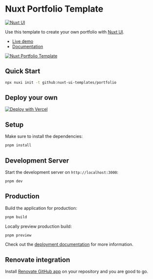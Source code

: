 # Nuxt Portfolio Template

[![Nuxt UI](https://img.shields.io/badge/Made%20with-Nuxt%20UI-00DC82?logo=nuxt&labelColor=020420)](https://ui.nuxt.com)

Use this template to create your own portfolio with [Nuxt UI](https://ui.nuxt.com).

- [Live demo](https://portfolio-template.nuxt.dev/)
- [Documentation](https://ui.nuxt.com/getting-started/installation)

<a href="https://portfolio-template.nuxt.dev/" target="_blank">
  <picture>
    <source media="(prefers-color-scheme: dark)" srcset="https://ui4.nuxt.com/assets/templates/nuxt/portfolio-dark.png">
    <source media="(prefers-color-scheme: light)" srcset="https://ui4.nuxt.com/assets/templates/nuxt/portfolio-light.png">
    <img alt="Nuxt Portfolio Template" src="https://ui4.nuxt.com/assets/templates/nuxt/portfolio-dark.png">
  </picture>
</a>

## Quick Start

```bash [Terminal]
npx nuxi init -t github:nuxt-ui-templates/portfolio
```

## Deploy your own

[![Deploy with Vercel](https://vercel.com/button)](https://vercel.com/new/clone?repository-url=https%3A%2F%2Fgithub.com%2Fnuxt-ui-templates%2Fportfolio&demo-image=https%3A%2F%2Fui4.nuxt.com%2Fassets%2Ftemplates%2Fnuxt%2Fportfolio-dark.png&demo-url=https%3A%2F%2Fportfolio-template.nuxt.dev%2F&demo-title=Nuxt%20Portfolio%20Template&demo-description=A%20sleek%20portfolio%20template%20to%20showcase%20your%20work%2C%20skills%20and%20blog%20powered%20by%20Nuxt%20Content.)

## Setup

Make sure to install the dependencies:

```bash
pnpm install
```

## Development Server

Start the development server on `http://localhost:3000`:

```bash
pnpm dev
```

## Production

Build the application for production:

```bash
pnpm build
```

Locally preview production build:

```bash
pnpm preview
```

Check out the [deployment documentation](https://nuxt.com/docs/getting-started/deployment) for more information.

## Renovate integration

Install [Renovate GitHub app](https://github.com/apps/renovate/installations/select_target) on your repository and you are good to go.
